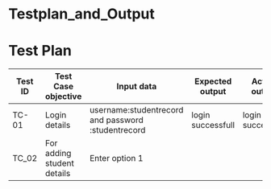 # Testplan_and_Output

# Test Plan
|Test ID   |Test Case objective  |Input data   |Expected output   |Actual  output|
|----------|---------------------|-------------|------------------|---------------|
|TC-01     |Login details        |username:studentrecord  and password :studentrecord|login successfull|login successfull|
|TC_02   |For adding student details|Enter option 1|

